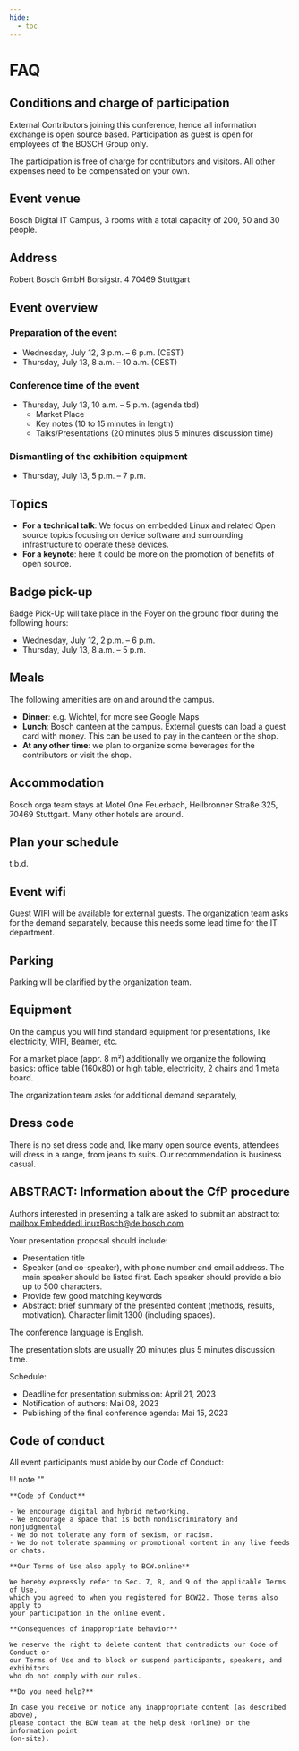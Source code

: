 ```yaml
---
hide:
  - toc
---
```


# FAQ

## Conditions and charge of participation

External Contributors joining this conference, hence all information exchange is
open source based. Participation as guest is open for employees of the BOSCH
Group only.

The participation is free of charge for contributors and visitors. All other
expenses need to be compensated on your own.

 
## Event venue

Bosch Digital IT Campus, 3 rooms with a total capacity of 200, 50 and 30 people.

 
## Address

Robert Bosch GmbH
Borsigstr. 4
70469  Stuttgart

 
## Event overview

### Preparation of the event

- Wednesday, July 12, 3 p.m. – 6 p.m. (CEST)
- Thursday, July 13, 8 a.m. – 10 a.m. (CEST)

### Conference time of the event

- Thursday, July 13, 10 a.m. – 5 p.m.  (agenda tbd)
  - Market Place
  - Key notes (10 to 15 minutes in length)
  - Talks/Presentations (20 minutes plus 5 minutes discussion time)

### Dismantling of the exhibition equipment

- Thursday, July 13, 5 p.m. – 7 p.m.


## Topics

- **For a technical talk**: We focus on embedded Linux and related Open source
  topics focusing on device software and surrounding infrastructure to operate
  these devices.
- **For a keynote**: here it could be more on the promotion of benefits of open
  source.

 
## Badge pick-up

Badge Pick-Up will take place in the Foyer on the ground floor during the
following hours:

- Wednesday, July 12, 2 p.m. – 6 p.m.
- Thursday, July 13, 8 a.m. – 5 p.m.

 
## Meals

The following amenities are on and around the campus.

- **Dinner**:  e.g. Wichtel, for more see Google Maps
- **Lunch**: Bosch canteen at the campus. External guests can load a guest card
  with money. This can be used to pay in the canteen or the shop.
- **At any other time**: we plan to organize some beverages for the contributors
  or visit the shop.


## Accommodation

Bosch orga team stays at Motel One Feuerbach, Heilbronner Straße 325, 70469
Stuttgart. Many other hotels are around.

## Plan your schedule

t.b.d.
 

## Event wifi

Guest WIFI will be available for external guests. The organization team asks for
the demand separately, because this needs some lead time for the IT department.


## Parking

Parking will be clarified by the organization team.


## Equipment

On the campus you will find standard equipment for presentations, like
electricity, WIFI, Beamer, etc.

For a market place (appr. 8 m²) additionally we organize the following basics:
office table (160x80) or high table, electricity, 2 chairs and 1 meta board.

The organization team asks for additional demand separately,

 
## Dress code

There is no set dress code and, like many open source events, attendees will
dress in a range, from jeans to suits. Our recommendation is business casual.


## ABSTRACT: Information about the CfP procedure 

Authors interested in presenting a talk are asked to submit an abstract to:
<mailbox.EmbeddedLinuxBosch@de.bosch.com>

Your presentation proposal should include:

- Presentation title
- Speaker (and co-speaker), with phone number and email address. The main
  speaker should be listed first. Each speaker should provide a bio up to 500
  characters.
- Provide few good matching keywords
- Abstract: brief summary of the presented content (methods, results,
  motivation). Character limit 1300 (including spaces).

The conference language is English.

The presentation slots are usually 20 minutes plus 5 minutes discussion time.

Schedule:

- Deadline for presentation submission: April 21, 2023
- Notification of authors: Mai 08, 2023
- Publishing of the final conference agenda: Mai 15, 2023


## Code of conduct

All event participants must abide by our Code of Conduct:

!!! note ""

    **Code of Conduct**

    - We encourage digital and hybrid networking.
    - We encourage a space that is both nondiscriminatory and nonjudgmental
    - We do not tolerate any form of sexism, or racism.
    - We do not tolerate spamming or promotional content in any live feeds or chats.

    **Our Terms of Use also apply to BCW.online**

    We hereby expressly refer to Sec. 7, 8, and 9 of the applicable Terms of Use,
    which you agreed to when you registered for BCW22. Those terms also apply to
    your participation in the online event.

    **Consequences of inappropriate behavior**

    We reserve the right to delete content that contradicts our Code of Conduct or
    our Terms of Use and to block or suspend participants, speakers, and exhibitors
    who do not comply with our rules.

    **Do you need help?**

    In case you receive or notice any inappropriate content (as described above),
    please contact the BCW team at the help desk (online) or the information point
    (on-site).